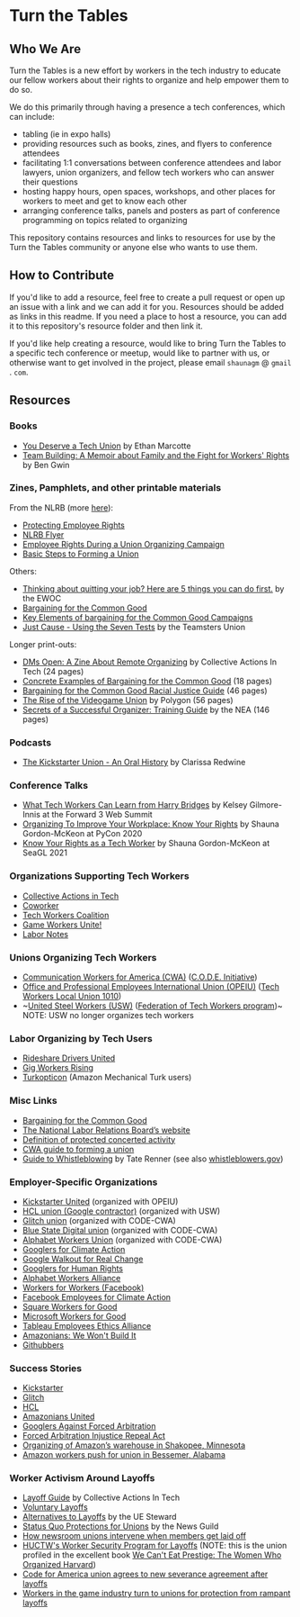 # Turn the Tables

## Who We Are

Turn the Tables is a new effort by workers in the tech industry to educate our fellow workers about their rights to organize and help empower them to do so.

We do this primarily through having a presence a tech conferences, which can include:

* tabling (ie in expo halls)
* providing resources such as books, zines, and flyers to conference attendees
* facilitating 1:1 conversations between conference attendees and labor lawyers, union organizers, and fellow tech workers who can answer their questions
* hosting happy hours, open spaces, workshops, and other places for workers to meet and get to know each other
* arranging conference talks, panels and posters as part of conference programming on topics related to organizing

This repository contains resources and links to resources for use by the Turn the Tables community or anyone else who wants to use them.

## How to Contribute

If you'd like to add a resource, feel free to create a pull request or open up an issue with a link and we can add it for you. Resources should be added as links in this readme. If you need a place to host a resource, you can add it to this repository's resource folder and then link it.

If you'd like help creating a resource, would like to bring Turn the Tables to a specific tech conference or meetup, would like to partner with us, or otherwise want to get involved in the project, please email `shaunagm` @ `gmail` . `com`.

## Resources

### Books

* [You Deserve a Tech Union](https://abookapart.com/products/you-deserve-a-tech-union) by Ethan Marcotte
* [Team Building: A Memoir about Family and the Fight for Workers' Rights](https://beltpublishing.com/products/team-building-inside-the-unionization-at-googles-pittsburgh-office) by Ben Gwin 

### Zines, Pamphlets, and other printable materials

From the NLRB (more [here](https://www.nlrb.gov/news-publications/publications/brochures)):

* [Protecting Employee Rights](https://www.nlrb.gov/sites/default/files/attachments/pages/node-184/protecting-employee-rights-english_1.pdf)
* [NLRB Flyer](https://www.nlrb.gov/sites/default/files/attachments/pages/node-184/nlrb-flyer-627.pdf)
* [Employee Rights During a Union Organizing Campaign](https://www.nlrb.gov/sites/default/files/attachments/pages/node-184/employee-rights-while-organizing-627.pdf)
* [Basic Steps to Forming a Union](https://www.nlrb.gov/sites/default/files/attachments/pages/node-184/steps-to-forming-a-union-final-412.pdf)

Others:

* [Thinking about quitting your job? Here are 5 things you can do first.](https://workerorganizing.org/wp-content/uploads/2022/10/thinking-quitting-job-one-sheet.pdf) by the EWOC
* [Bargaining for the Common Good](https://www.bargainingforthecommongood.org/wp-content/uploads/2020/04/BCG-1-Pager-Why-BCG-v.2-22-20-1.pdf)
* [Key Elements of bargaining for the Common Good Campaigns](https://www.bargainingforthecommongood.org/wp-content/uploads/2020/04/BCG-Seven-Elements.pdf)
* [Just Cause - Using the Seven Tests](https://teamster.org/wp-content/uploads/2020/07/JustCause.pdf) by the Teamsters Union

Longer print-outs:

* [DMs Open: A Zine About Remote Organizing](https://collectiveaction.tech/2022/dms-open/) by Collective Actions In Tech (24 pages)
* [Concrete Examples of Bargaining for the Common Good](https://www.bargainingforthecommongood.org/wp-content/uploads/2021/01/Bargaining-Demands-Memo-Long-12.2020.pdf) (18 pages)
* [Bargaining for the Common Good Racial Justice Guide](https://www.nea.org/sites/default/files/2024-05/bargaining-for-the-common-good-racial-justice-guide_0.pdf) (46 pages)
* [The Rise of the Videogame Union](https://cdn.vox-cdn.com/uploads/chorus_asset/file/24262907/Polygon_The_Rise_of_the_Video_Game_Union.pdf) by Polygon (56 pages)
* [Secrets of a Successful Organizer: Training Guide](https://www.nea.org/sites/default/files/2020-11/Education%20Secrets%20Trainers%20Guide%20-%20June%2022.pdf) by the NEA (146 pages)

### Podcasts

* [The Kickstarter Union - An Oral History](https://eclive.engelberg.center/) by Clarissa Redwine

### Conference Talks

* [What Tech Workers Can Learn from Harry Bridges](https://www.youtube.com/watch?v=SRjJ4_QBdeQ) by Kelsey Gilmore-Innis at the Forward 3 Web Summit
* [Organizing To Improve Your Workplace: Know Your Rights](https://www.youtube.com/watch?v=mWKygyFir54) by Shauna Gordon-McKeon at PyCon 2020
* [Know Your Rights as a Tech Worker](https://seagl.org/archive/2021/know-your-rights-as-a-tech-worker) by Shauna Gordon-McKeon at SeaGL 2021

### Organizations Supporting Tech Workers

* [Collective Actions in Tech](https://collectiveaction.tech/)
* [Coworker](https://home.coworker.org/)
* [Tech Workers Coalition](https://techworkerscoalition.org/)
* [Game Workers Unite!](https://www.gameworkersunite.org/)
* [Labor Notes](https://www.labornotes.org/)

### Unions Organizing Tech Workers

* [Communication Workers for America (CWA)](https://cwa-union.org/) ([C.O.D.E. Initiative](https://www.code-cwa.org/))
* [Office and Professional Employees International Union (OPEIU)](https://www.opeiu.org/) ([Tech Workers Local Union 1010](https://www.techworkersunion-1010.org/))
* ~[United Steel Workers (USW)](https://www.usw.org/) ([Federation of Tech Workers program](https://www.federationoftechworkers.org/))~ NOTE: USW no longer organizes tech workers

### Labor Organizing by Tech Users

* [Rideshare Drivers United](https://www.drivers-united.org/)
* [Gig Workers Rising](https://gigworkersrising.org/)
* [Turkopticon](https://blog.turkopticon.info/) (Amazon Mechanical Turk users)

### Misc Links

* [Bargaining for the Common Good](http://www.bargainingforthecommongood.org/about/)
* [The National Labor Relations Board’s website](https://www.nlrb.gov/about-nlrb/rights-we-protect/whats-law)
* [Definition of protected concerted activity](https://www.nlrb.gov/about-nlrb/rights-we-protect/our-enforcement-activity/protected-concerted-activity)
* [CWA guide to forming a union](https://cwa-union.org/join-union/how-organize)
* [Guide to Whistleblowing](https://www.taterenner.com/whistleblowers.php) by Tate Renner (see also  [whistleblowers.gov](https://www.whistleblowers.gov/))

### Employer-Specific Organizations

* [Kickstarter United](https://kickstarterunited.org/) (organized with OPEIU)
* [HCL union (Google contractor)](https://www.usw.org/news/media-center/releases/2019/workers-at-google-contractor-hcl-vote-to-join-usw) (organized with USW)
* [Glitch union](https://techcrunch.com/2021/03/02/following-unionization-glitch-signs-collective-bargaining-agreement/) (organized with CODE-CWA)
* [Blue State Digital union](https://www.campaignsandelections.com/campaign-insider/employees-at-democratic-firm-blue-state-unionized-by-code-cwa) (organized with CODE-CWA)
* [Alphabet Workers Union](https://alphabetworkersunion.org/) (organized with CODE-CWA)
* [Googlers for Climate Action](https://twitter.com/ClimateGooglers)
* [Google Walkout for Real Change](https://twitter.com/GoogleWalkout)
* [Googlers for Human Rights](https://twitter.com/EthicalGooglers)
* [Alphabet Workers Alliance](https://twitter.com/AlphabetWorkers)
* [Workers for Workers (Facebook)](https://twitter.com/workers4workers)
* [Facebook Employees for Climate Action](https://twitter.com/FBClimateAction)
* [Square Workers for Good](https://twitter.com/SquareWorkers)
* [Microsoft Workers for Good](https://twitter.com/MsWorkers4)
* [Tableau Employees Ethics Alliance](https://twitter.com/TabEmpEthicsAll)
* [Amazonians: We Won't Build It](https://twitter.com/WeWontBuildIt)
* [Githubbers](https://twitter.com/githubbers)

### Success Stories

* [Kickstarter](https://www.nytimes.com/2020/02/18/technology/kickstarter-union.html)
* [Glitch](https://techcrunch.com/2020/03/13/online-code-collaboration-tool-glitch-votes-to-unionize/)
* [HCL](https://economictimes.indiatimes.com/tech/ites/hcl-tech-employees-at-google-us-join-union/articleshow/71299050.cms)
* [Amazonians United](https://medium.com/@dch1united/amazonians-united-wins-pto-for-all-amazon-workers-f17e6ffbb192)
* [Googlers Against Forced Arbitration](https://www.vox.com/technology/2019/2/22/18236172/mandatory-forced-arbitration-google-employees)
* [Forced Arbitration Injustice Repeal Act](https://www.congress.gov/bill/116th-congress/house-bill/1423/text)
* [Organizing of Amazon’s warehouse in Shakopee, Minnesota](https://www.wired.com/story/meet-the-immigrants-who-took-on-amazon/)
* [Amazon workers push for union in Bessemer, Alabama](https://www.csmonitor.com/Business/2021/0212/Workers-organize-biggest-union-push-in-Amazon-s-history) 

### Worker Activism Around Layoffs

* [Layoff Guide](https://collectiveaction.tech/2022/a-layoff-guide-for-tweeps/) by Collective Actions In Tech
* [Voluntary Layoffs](https://careerminds.com/blog/voluntary-layoffs)
* [Alternatives to Layoffs](https://www.ueunion.org/stwd_layoffalternatives.html) by the UE Steward
* [Status Quo Protections for Unions](https://newsguild.org/what-is-status-quo-and-how-can-it-protect-you-from-layoffs/) by the News Guild
* [How newsroom unions intervene when members get laid off](https://digiday.com/media/how-newsroom-unions-intervene-when-members-get-laid-off/)
* [HUCTW's Worker Security Program for Layoffs](https://huctw.org/our-services/work-security-program) (NOTE: this is the union profiled in the excellent book [We Can't Eat Prestige: The Women Who Organized Harvard](https://www.goodreads.com/book/show/41550.We_Can_t_Eat_Prestige))
* [Code for America union agrees to new severance agreement after layoffs](https://statescoop.com/code-for-america-union-severance-layoffs/)
* [Workers in the game industry turn to unions for protection from rampant layoffs](https://prismreports.org/2024/03/19/video-game-workers-unionize-protection-layoffs/)